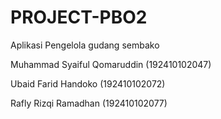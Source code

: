 # PROJECT-PBO2
Aplikasi Pengelola gudang sembako

Muhammad Syaiful Qomaruddin (192410102047)

Ubaid Farid Handoko         (192410102072)

Rafly Rizqi Ramadhan        (192410102077)
